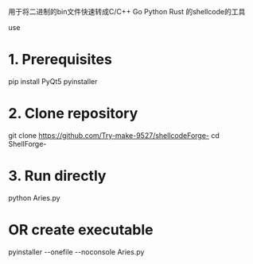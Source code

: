 用于将二进制的bin文件快速转成C/C++ Go Python Rust 的shellcode的工具

 ​use
# 1. Prerequisites  
pip install PyQt5 pyinstaller  

# 2. Clone repository  
git clone https://github.com/Try-make-9527/shellcodeForge-
cd ShellForge-  

# 3. Run directly  
python Aries.py  

# OR create executable  
pyinstaller --onefile --noconsole Aries.py

